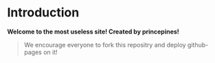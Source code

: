 # Introduction

**Welcome to the most useless site! Created by princepines!**

> We encourage everyone to fork this repositry and deploy github-pages on it!
